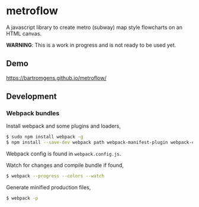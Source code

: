 # metroflow

A javascript library to create metro (subway) map style flowcharts on an HTML canvas. 

**WARNING**: This is a work in progress and is not ready to be used yet.

## Demo

https://bartromgens.github.io/metroflow/

## Development

### Webpack bundles

Install webpack and some plugins and loaders,
```bash
$ sudo npm install webpack -g
$ npm install --save-dev webpack path webpack-manifest-plugin webpack-cleanup-plugin extract-text-webpack-plugin css-loader style-loader babel-loader
```

Webpack config is found in `webpack.config.js`.

Watch for changes and compile bundle if found,
```bash
$ webpack --progress --colors --watch
```

Generate minified production files,
```bash
$ webpack -p
```
